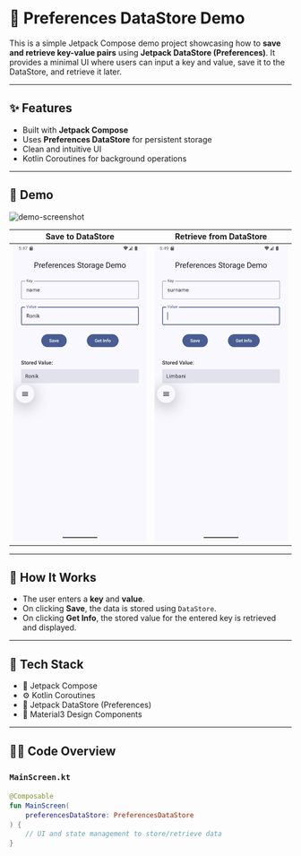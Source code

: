 # 📱 Preferences DataStore Demo

This is a simple Jetpack Compose demo project showcasing how to **save and retrieve key-value pairs** using **Jetpack DataStore (Preferences)**. It provides a minimal UI where users can input a key and value, save it to the DataStore, and retrieve it later.

---

## ✨ Features

- Built with **Jetpack Compose**
- Uses **Preferences DataStore** for persistent storage
- Clean and intuitive UI
- Kotlin Coroutines for background operations

---

## 📸 Demo

![demo-screenshot](screenshot.png) <!-- Add a screenshot to your project directory -->

| Save to DataStore | Retrieve from DataStore |
|-------------|-----------------|
| <img src="screenshots/screen1.png" width="250"> | <img src="screenshots/screen2.png" width="250"> |

---

## 🚀 How It Works

- The user enters a **key** and **value**.
- On clicking **Save**, the data is stored using `DataStore`.
- On clicking **Get Info**, the stored value for the entered key is retrieved and displayed.

---

## 🧩 Tech Stack

- 🧱 Jetpack Compose
- ⚙️ Kotlin Coroutines
- 💾 Jetpack DataStore (Preferences)
- 🎨 Material3 Design Components

---

## 🧑‍💻 Code Overview

### `MainScreen.kt`

```kotlin
@Composable
fun MainScreen(
    preferencesDataStore: PreferencesDataStore
) {
    // UI and state management to store/retrieve data
}
